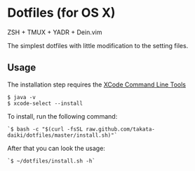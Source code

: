 # Dotfiles (for OS X)
ZSH + TMUX + YADR + Dein.vim

The simplest dotfiles with little modification to the setting files.

## Usage
The installation step requires the [XCode Command Line Tools](https://developer.apple.com/downloads)

```
$ java -v
$ xcode-select --install
```

To install, run the following command:

    `$ bash -c "$(curl -fsSL raw.github.com/takata-daiki/dotfiles/master/install.sh)"`

After that you can look the usage:

    `$ ~/dotfiles/install.sh -h`
